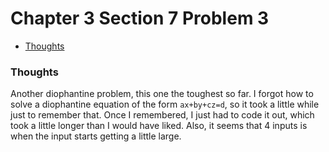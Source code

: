 Chapter 3 Section 7 Problem 3
=============================

- [Thoughts][thoughts]

### Thoughts ###

Another diophantine problem, this one the toughest so far. I forgot how to solve
a diophantine equation of the form `ax+by+cz=d`, so it took a little while just
to remember that. Once I remembered, I just had to code it out, which took a
little longer than I would have liked. Also, it seems that 4 inputs is when the
input starts getting a little large.

[thoughts]: #thoughts
